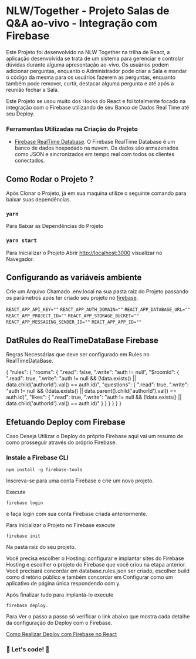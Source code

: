 # NLW/Together - Projeto Salas de Q&A ao-vivo - Integração com Firebase

Este Projeto foi desenvolvido na NLW Together na trilha de React, a aplicação desenvolvida se trata de um sistema para gerenciar e controlar dúvidas durante alguma apresentação ao-vivo.
Os usuários podem adicionar perguntas, enquanto o Administrador pode criar a Sala e mandar o código da mesma para os usuários fazerem as perguntas, enquanto também pode remover, curtir, destacar alguma pergunta e até após a reunião fechar a Sala.

Este Projeto se usou muito dos Hooks do React e foi totalmente focado na integração com o Firebase utilizando de seu Banco de Dados Real Time até seu Deploy.

### Ferramentas Utilizadas na Criação do Projeto

-   [Firebase RealTime Database](https://firebase.google.com/docs/database).
    O Firebase RealTime Database é um banco de dados hospedado na nuvem. Os dados são armazenados como JSON e sincronizados em tempo real com todos os clientes conectados.

## Como Rodar o Projeto ?

Após Clonar o Projeto, já em sua maquina utilize o seguinte comando para baixar suas dependências.

### `yarn`

Para Baixar as Dependências do Projeto

### `yarn start`

Para Inicializar o Projeto
Abrir [http://localhost:3000](http://localhost:3000) visualizar no Navegador.

## Configurando as variáveis ambiente

Crie um Arquivo Chamado .env.local na sua pasta raiz do Projeto passando os parâmetros após ter criado seu projeto no [firebase](https://console.firebase.google.com/).

`REACT_APP_API_KEY=""`
`REACT_APP_AUTH_DOMAIN=""`
`REACT_APP_DATABASE_URL=""`
`REACT_APP_PROJECT_ID=""`
`REACT_APP_STORAGE_BUCKET=""`
`REACT_APP_MESSAGING_SENDER_ID=""`
`REACT_APP_APP_ID=""`

## DatRules do RealTimeDataBase Firebase

Regras Necessárias que deve ser configurado em Rules no RealTimeDataBase.

{
"rules": {
"rooms": {
".read": false,
".write": "auth != null",
"$roomId": {
".read": true,
".write": "auth != null && (!data.exists() || data.child('authorId').val() == auth.id)",
"questions": {
".read": true,
".write": "auth != null && (!data.exists() || data.parent().child('authorId').val() == auth.id)",
"likes": {
".read": true,
".write": "auth != null && (!data.exists() || data.child('authorId').val() == auth.id)"
}
}
}
}
}
}

## Efetuando Deploy com Firebase

Caso Deseja Utilizar o Deploy do próprio Firebase aqui vai um resumo de como prosseguir através do próprio Firebase.

### Instale a Firebase CLI

`npm install -g firebase-tools`

Inscreva-se para uma conta Firebase e crie um novo projeto.

Execute

`firebase login`

e faça login com sua conta Firebase criada anteriormente.

Para Inicializar o Projeto no Firebase execute

`firebase init`

Na pasta raiz do seu projeto.

Você precisa escolher o Hosting: configurar e implantar sites do Firebase Hosting e escolher o projeto do Firebase que você criou na etapa anterior. Você precisará concordar em database.rules.json ser criado, escolher build como diretório público e também concordar em Configurar como um aplicativo de página única respondendo com y.

Após finalizar tudo para implantá-lo execute

`firebase deploy.`

Para Ver o passo a passo só verificar o link abaixo que mostra cada detalhe da configuração do Deploy com o Firebase.

[Como Realizar Deploy com Firebase no React](https://create-react-app.dev/docs/deployment/#firebase)

### 🚀 Let's code! 🚀
